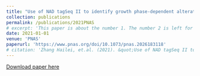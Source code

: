 ```yaml
---
title: "Use of NAD tagSeq II to identify growth phase-dependent alterations in E. coli RNA NAD+ capping"
collection: publications
permalink: /publications/2021PNAS
# excerpt: 'This paper is about the number 1. The number 2 is left for future work.'
date: 2021-01-01
venue: 'PNAS'
paperurl: 'https://www.pnas.org/doi/10.1073/pnas.2026183118'
# citation: 'Zhang Hailei, et.al. (2021). &quot;Use of NAD tagSeq II to identify growth phase-dependent alterations in E. coli RNA NAD+ capping.&quot; <i>PNAS</i>. 1(1).'
---
```

[Download paper here](https://rocketjishao.github.io/files/2021PNAS.pdf)
